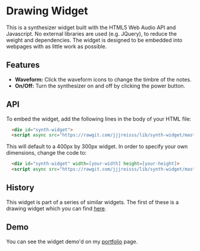 # Drawing Widget

This is a synthesizer widget built with the HTML5 Web Audio API and Javascript. No external libraries are used
(e.g. JQuery), to reduce the weight and dependencies. The widget is designed to be embedded
into webpages with as little work as possible.

<!-- ![Alt text](synth-widget.png?raw=true "Screenshot") -->

## Features
 - **Waveform:** Click the waveform icons to change the timbre of the notes.
 - **On/Off:** Turn the synthesizer on and off by clicking the power button.

## API

To embed the widget, add the following lines in the body of your HTML file:

```html
  <div id="synth-widget">
  <script async src="https://rawgit.com/jjjreisss/lib/synth-widget/master/widget.js"></script>
```

This will default to a 400px by 300px widget. In order to specify your own dimensions, change the code to:

```html
  <div id="synth-widget" width=[your-width] height=[your-height]>
  <script async src="https://rawgit.com/jjjreisss/lib/synth-widget/master/widget.js"></script>
```

## History

This widget is part of a series of similar widgets. The first of these is a drawing widget
which you can find [here](http://github.com/jjjreisss/drawing-widget).

## Demo

You can see the widget demo'd on my [portfolio](http://jjjreisss.github.io) page.

